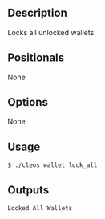 ## Description
Locks all unlocked wallets


## Positionals
None
## Options
None
## Usage


```shell
$ ./cleos wallet lock_all
```

## Outputs


```shell
Locked All Wallets
```
